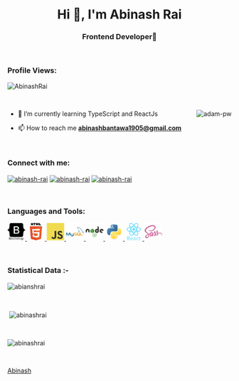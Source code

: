 
<h1 align="center">Hi 👋, I'm Abinash Rai</h1>
<h3 align="center">Frontend Developer🌟</h3>

<br>

<p align="right"> 
  <h3>Profile Views:</h3> 
  <img src="https://komarev.com/ghpvc/?username=AbinashRai&label=Profile%20views&color=0e75b6&style=flat" alt="AbinashRai" /> 
</p>


<br>

<p><img align="right" src="https://github.com/Adam-pw/Adam-pw/blob/main/animation_500_kxa883sd.gif" alt="adam-pw" /></p>


- 🌱 I’m currently learning TypeScript and ReactJs

- 📫 How to reach me **abinashbantawa1905@gmail.com**


<br>

<h3 align="left">Connect with me:</h3>
<p align="left">
  <a href="https://www.linkedin.com/in/abinash-rai-703a65246/" target="blank"><img align="center"
      src="https://raw.githubusercontent.com/rahuldkjain/github-profile-readme-generator/master/src/images/icons/Social/linked-in-alt.svg"
      alt="abinash-rai" height="30" width="40" /></a>
  <a href="https://www.facebook.com/abinash.rai.52090/" target="blank"><img align="center"
      src="https://raw.githubusercontent.com/rahuldkjain/github-profile-readme-generator/master/src/images/icons/Social/facebook.svg"
      alt="abinash-rai" height="30" width="40" /></a>
  <a href="https://www.instagram.com/abinash_bantawa/" target="blank"><img align="center"
      src="https://raw.githubusercontent.com/rahuldkjain/github-profile-readme-generator/master/src/images/icons/Social/instagram.svg"
      alt="abinash-rai" height="30" width="40" /></a>
</p>

<br>

<h3 align="left">Languages and Tools:</h3>
<p align="left">  <a href="https://getbootstrap.com" target="_blank" rel="noreferrer">
    <img src="https://raw.githubusercontent.com/devicons/devicon/master/icons/bootstrap/bootstrap-plain-wordmark.svg"
      alt="bootstrap" width="40" height="40" /> </a>
      <a href="https://www.w3.org/html/" target="_blank" rel="noreferrer"> <img
      src="https://raw.githubusercontent.com/devicons/devicon/master/icons/html5/html5-original-wordmark.svg"
      alt="html5" width="40" height="40" /> </a> <a href="https://developer.mozilla.org/en-US/docs/Web/JavaScript" target="_blank"
    rel="noreferrer"> <img
      src="https://raw.githubusercontent.com/devicons/devicon/master/icons/javascript/javascript-original.svg"
      alt="javascript" width="40" height="40" /> </a> <a href="https://www.mysql.com/" target="_blank" rel="noreferrer"> <img
      src="https://raw.githubusercontent.com/devicons/devicon/master/icons/mysql/mysql-original-wordmark.svg"
      alt="mysql" width="40" height="40" /> </a> </a> <a href="https://nodejs.org" target="_blank" rel="noreferrer"> <img
      src="https://raw.githubusercontent.com/devicons/devicon/master/icons/nodejs/nodejs-original-wordmark.svg"
      alt="nodejs" width="40" height="40" /> </a> <a href="https://www.python.org" target="_blank" rel="noreferrer"> <img
      src="https://raw.githubusercontent.com/devicons/devicon/master/icons/python/python-original.svg" alt="python"
      width="40" height="40" /> </a> <a href="https://reactjs.org/" target="_blank" rel="noreferrer"> <img
      src="https://raw.githubusercontent.com/devicons/devicon/master/icons/react/react-original-wordmark.svg"
      alt="react" width="40" height="40" /> </a> <a href="https://sass-lang.com" target="_blank" rel="noreferrer"> <img
      src="https://raw.githubusercontent.com/devicons/devicon/master/icons/sass/sass-original.svg" alt="sass" width="40"
      height="40" /> </a> </p>
      

<br>

<h3>Statistical Data :-</h3>
<p><img align="center"
    src="https://github-readme-stats.vercel.app/api/top-langs?username=abinashrai&show_icons=true&locale=en&bg_color=0d1117&text_color=ffffff&layout=compact"
    alt="abianshrai" 
    bg_color=#808080/></p>

<br>

<p>&nbsp;<img align="center" src="https://github-readme-stats.vercel.app/api?username=abinashrai&show_icons=true&locale=en&bg_color=0d1117&text_color=ffffff&repo=convoychat"
    alt="abinashrai" /></p>

<br>

<p><img align="center" src="https://github-readme-streak-stats.herokuapp.com/?user=abinashrai&theme=dark&background=0d1117&date_format=M%20j%5B%2C%20Y%5D" alt="abinashrai" /></p>
      
<p align="left"> <a href="https://twitter.com/" target="blank"><img
      src="https://img.shields.io/twitter/follow/?logo=twitter&style=for-the-badge" alt="" /></a> </p>

[Abinash](https://github.com/AbinashRai)

